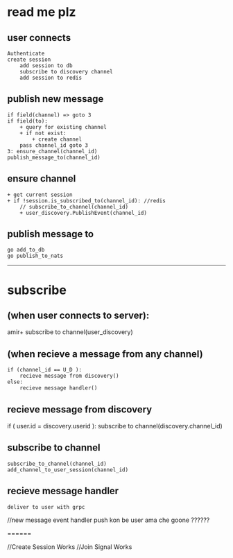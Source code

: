 # read me plz

## user connects

    Authenticate
    create session
        add session to db
        subscribe to discovery channel
        add session to redis

## publish new message

    if field(channel) => goto 3
    if field(to):
        + query for existing channel
        + if not exist:
            + create channel
        pass channel_id goto 3
    3: ensure_channel(channel_id)
    publish_message_to(channel_id)

## ensure channel

    + get current session
    + if !session.is_subscribed_to(channel_id): //redis
        // subscribe_to_channel(channel_id)
        + user_discovery.PublishEvent(channel_id)

## publish message to

    go add_to_db
    go publish_to_nats

--------------------------------------

# subscribe
## (when user connects to server):

   amir+ subscribe to channel(user_discovery)


## (when recieve a message from any channel)
    if (channel_id == U_D ):
        recieve message from discovery() 
    else:
        recieve message handler()


## recieve message from discovery

   if ( user.id = discovery.userid ):
       subscribe to channel(discovery.channel_id)


## subscribe to channel

    subscribe_to_channel(channel_id)
    add_channel_to_user_session(channel_id)

## recieve message handler

    deliver to user with grpc


//new message event handler push kon be user ama che goone ??????


======



//Create Session Works
//Join Signal Works
